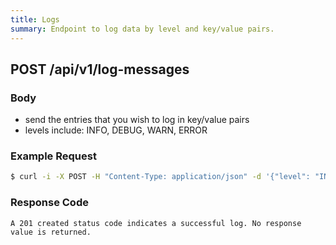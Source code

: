 ```yaml
---
title: Logs
summary: Endpoint to log data by level and key/value pairs.
---
```


## POST /api/v1/log-messages

### Body

-   send the entries that you wish to log in key/value pairs
-   levels include: INFO, DEBUG, WARN, ERROR

### Example Request

```bash
$ curl -i -X POST -H "Content-Type: application/json" -d '{"level": "INFO", "entries": {"user": "userName", "key": "value"}}' 'https://apps.availity.com/api/v1/log-messages'
```

### Response Code

    A 201 created status code indicates a successful log. No response value is returned.
